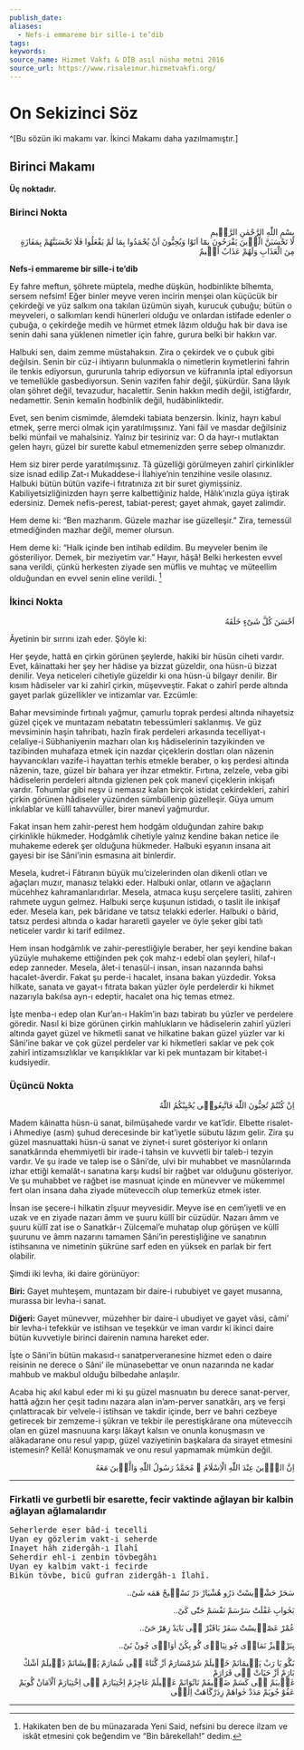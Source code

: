 ```yaml
---
publish_date: 
aliases:
  - Nefs-i emmareme bir sille-i te’dib
tags: 
keywords:
source_name: Hizmet Vakfı & DİB asıl nüsha metni 2016
source_url: https://www.risaleinur.hizmetvakfi.org/
---
```


# On Sekizinci Söz

^[Bu sözün iki makamı var. İkinci Makamı daha yazılmamıştır.]

## Birinci Makamı

**Üç noktadır.**

### Birinci Nokta

<p class="arabic" dir="rtl">بِسْمِ اللّٰهِ الرَّحْمٰنِ الرَّحٖيمِ<br/>لَا تَحْسَبَنَّ الَّذٖينَ يَفْرَحُونَ بِمَٓا اَتَوْا وَيُحِبُّونَ اَنْ يُحْمَدُوا بِمَا لَمْ يَفْعَلُوا فَلَا تَحْسَبَنَّهُمْ بِمَفَازَةٍ مِنَ الْعَذَابِ وَلَهُمْ عَذَابٌ اَلٖيمٌ</p>

**Nefs-i emmareme bir sille-i te’dib**

Ey fahre meftun, şöhrete müptela, medhe düşkün, hodbinlikte bîhemta, sersem nefsim! Eğer binler meyve veren incirin menşei olan küçücük bir çekirdeği ve yüz salkım ona takılan üzümün siyah, kurucuk çubuğu; bütün o meyveleri, o salkımları kendi hünerleri olduğu ve onlardan istifade edenler o çubuğa, o çekirdeğe medih ve hürmet etmek lâzım olduğu hak bir dava ise senin dahi sana yüklenen nimetler için fahre, gurura belki bir hakkın var.

Halbuki sen, daim zemme müstahaksın. Zira o çekirdek ve o çubuk gibi değilsin. Senin bir cüz-i ihtiyarın bulunmakla o nimetlerin kıymetlerini fahrin ile tenkis ediyorsun, gururunla tahrip ediyorsun ve küfranınla iptal ediyorsun ve temellükle gasbediyorsun. Senin vazifen fahir değil, şükürdür. Sana lâyık olan şöhret değil, tevazudur, hacalettir. Senin hakkın medih değil, istiğfardır, nedamettir. Senin kemalin hodbinlik değil, hudâbinliktedir.

Evet, sen benim cismimde, âlemdeki tabiata benzersin. İkiniz, hayrı kabul etmek, şerre merci olmak için yaratılmışsınız. Yani fâil ve masdar değilsiniz belki münfail ve mahalsiniz. Yalnız bir tesiriniz var: O da hayr-ı mutlaktan gelen hayrı, güzel bir surette kabul etmemenizden şerre sebep olmanızdır.

Hem siz birer perde yaratılmışsınız. Tâ güzelliği görülmeyen zahirî çirkinlikler size isnad edilip Zat-ı Mukaddese-i İlahiye’nin tenzihine vesile olasınız. Halbuki bütün bütün vazife-i fıtratınıza zıt bir suret giymişsiniz. Kabiliyetsizliğinizden hayrı şerre kalbettiğiniz halde, Hâlık’ınızla güya iştirak edersiniz. Demek nefis-perest, tabiat-perest; gayet ahmak, gayet zalimdir.

Hem deme ki: “Ben mazharım. Güzele mazhar ise güzelleşir.” Zira, temessül etmediğinden mazhar değil, memer olursun.

Hem deme ki: “Halk içinde ben intihab edildim. Bu meyveler benim ile gösteriliyor. Demek, bir meziyetim var.” Hayır, hâşâ! Belki herkesten evvel sana verildi, çünkü herkesten ziyade sen müflis ve muhtaç ve müteellim olduğundan en evvel senin eline verildi. [^hâşiye1]

### İkinci Nokta

<p class="arabic" dir="rtl">اَحْسَنَ كُلَّ شَىْءٍ خَلَقَهُ</p>

Âyetinin bir sırrını izah eder. Şöyle ki:

Her şeyde, hattâ en çirkin görünen şeylerde, hakiki bir hüsün ciheti vardır. Evet, kâinattaki her şey her hâdise ya bizzat güzeldir, ona hüsn-ü bizzat denilir. Veya neticeleri cihetiyle güzeldir ki ona hüsn-ü bilgayr denilir. Bir kısım hâdiseler var ki zahirî çirkin, müşevveştir. Fakat o zahirî perde altında gayet parlak güzellikler ve intizamlar var. Ezcümle:

Bahar mevsiminde fırtınalı yağmur, çamurlu toprak perdesi altında nihayetsiz güzel çiçek ve muntazam nebatatın tebessümleri saklanmış. Ve güz mevsiminin haşin tahribatı, hazîn firak perdeleri arkasında tecelliyat-ı celaliye-i Sübhaniyenin mazharı olan kış hâdiselerinin tazyikinden ve tazibinden muhafaza etmek için nazdar çiçeklerin dostları olan nâzenin hayvancıkları vazife-i hayattan terhis etmekle beraber, o kış perdesi altında nâzenin, taze, güzel bir bahara yer ihzar etmektir. Fırtına, zelzele, veba gibi hâdiselerin perdeleri altında gizlenen pek çok manevî çiçeklerin inkişafı vardır. Tohumlar gibi neşv ü nemasız kalan birçok istidat çekirdekleri, zahirî çirkin görünen hâdiseler yüzünden sümbüllenip güzelleşir. Güya umum inkılablar ve küllî tahavvüller, birer manevî yağmurdur.

Fakat insan hem zahir-perest hem hodgâm olduğundan zahire bakıp çirkinlikle hükmeder. Hodgâmlık cihetiyle yalnız kendine bakan netice ile muhakeme ederek şer olduğuna hükmeder. Halbuki eşyanın insana ait gayesi bir ise Sâni’inin esmasına ait binlerdir.

Mesela, kudret-i Fâtıranın büyük mu’cizelerinden olan dikenli otları ve ağaçları muzır, manasız telakki eder. Halbuki onlar, otların ve ağaçların mücehhez kahramanlarıdırlar. Mesela, atmaca kuşu serçelere tasliti, zahiren rahmete uygun gelmez. Halbuki serçe kuşunun istidadı, o taslit ile inkişaf eder. Mesela karı, pek bâridane ve tatsız telakki ederler. Halbuki o bârid, tatsız perdesi altında o kadar hararetli gayeler ve öyle şeker gibi tatlı neticeler vardır ki tarif edilmez.

Hem insan hodgâmlık ve zahir-perestliğiyle beraber, her şeyi kendine bakan yüzüyle muhakeme ettiğinden pek çok mahz-ı edebî olan şeyleri, hilaf-ı edep zanneder. Mesela, âlet-i tenasül-i insan, insan nazarında bahsi hacalet-âverdir. Fakat şu perde-i hacalet, insana bakan yüzdedir. Yoksa hilkate, sanata ve gayat-ı fıtrata bakan yüzler öyle perdelerdir ki hikmet nazarıyla bakılsa ayn-ı edeptir, hacalet ona hiç temas etmez.

İşte menba-ı edep olan Kur’an-ı Hakîm’in bazı tabiratı bu yüzler ve perdelere göredir. Nasıl ki bize görünen çirkin mahlukların ve hâdiselerin zahirî yüzleri altında gayet güzel ve hikmetli sanat ve hilkatine bakan güzel yüzler var ki Sâni’ine bakar ve çok güzel perdeler var ki hikmetleri saklar ve pek çok zahirî intizamsızlıklar ve karışıklıklar var ki pek muntazam bir kitabet-i kudsiyedir.

### Üçüncü Nokta

<p class="arabic" dir="rtl">اِنْ كُنْتُمْ تُحِبُّونَ اللّٰهَ فَاتَّبِعُونٖى يُحْبِبْكُمُ اللّٰهُ</p>

Madem kâinatta hüsn-ü sanat, bilmüşahede vardır ve kat’îdir. Elbette risalet-i Ahmediye (asm) şuhud derecesinde bir kat’iyetle sübutu lâzım gelir. Zira şu güzel masnuattaki hüsn-ü sanat ve ziynet-i suret gösteriyor ki onların sanatkârında ehemmiyetli bir irade-i tahsin ve kuvvetli bir taleb-i tezyin vardır. Ve şu irade ve talep ise o Sâni’de, ulvi bir muhabbet ve masnûlarında izhar ettiği kemalât-ı sanatına karşı kudsî bir rağbet var olduğunu gösteriyor. Ve şu muhabbet ve rağbet ise masnuat içinde en münevver ve mükemmel fert olan insana daha ziyade müteveccih olup temerküz etmek ister.

İnsan ise şecere-i hilkatin zîşuur meyvesidir. Meyve ise en cem’iyetli ve en uzak ve en ziyade nazarı âmm ve şuuru küllî bir cüzüdür. Nazarı âmm ve şuuru küllî zat ise o Sanatkâr-ı Zülcemal’e muhatap olup görüşen ve küllî şuurunu ve âmm nazarını tamamen Sâni’in perestişliğine ve sanatının istihsanına ve nimetinin şükrüne sarf eden en yüksek en parlak bir fert olabilir.

Şimdi iki levha, iki daire görünüyor:

**Biri:** Gayet muhteşem, muntazam bir daire-i rububiyet ve gayet musanna, murassa bir levha-i sanat.

**Diğeri:** Gayet münevver, müzehher bir daire-i ubudiyet ve gayet vâsi, câmi’ bir levha-i tefekkür ve istihsan ve teşekkür ve iman vardır ki ikinci daire bütün kuvvetiyle birinci dairenin namına hareket eder.

İşte o Sâni’in bütün makasıd-ı sanatperveranesine hizmet eden o daire reisinin ne derece o Sâni’ ile münasebettar ve onun nazarında ne kadar mahbub ve makbul olduğu bilbedahe anlaşılır.

Acaba hiç akıl kabul eder mi ki şu güzel masnuatın bu derece sanat-perver, hattâ ağzın her çeşit tadını nazara alan in’am-perver sanatkârı, arş ve ferşi çınlattıracak bir velvele-i istihsan ve takdir içinde, berr ve bahri cezbeye getirecek bir zemzeme-i şükran ve tekbir ile perestişkârane ona müteveccih olan en güzel masnuuna karşı lâkayt kalsın ve onunla konuşmasın ve alâkadarane onu resul yapıp, güzel vaziyetinin başkalara da sirayet etmesini istemesin? Kellâ! Konuşmamak ve onu resul yapmamak mümkün değil.

<p class="arabic" dir="rtl">اِنَّ الدّٖينَ عِنْدَ اللّٰهِ الْاِسْلَامُ ۞ مُحَمَّدٌ رَسُولُ اللّٰهِ وَالَّذٖينَ مَعَهُ</p>

***

### Firkatli ve gurbetli bir esarette, fecir vaktinde ağlayan bir kalbin ağlayan ağlamalarıdır

<pre>
Seherlerde eser bâd-i tecelli
Uyan ey gözlerim vakt-i seherde
İnayet hâh zidergâh-ı İlahî
Seherdir ehl-i zenbin tövbegâhı
Uyan ey kalbim vakt-i fecirde
Bikün tövbe, bicû gufran zidergâh-ı İlahî.
</pre>

<p class="arabic" dir="rtl">سَحَرْ حَشْرٖيسْتْ دَرُو هُشْيَارْ دَرْ تَسْبٖيحْ هَمَه شَىْ..</p>

<p class="arabic" dir="rtl">بَخٰوابِ غَفْلَتْ سَرْسَمْ نَفْسَمْ حَتّٰى كَىْ..</p>

<p class="arabic" dir="rtl">عُمْرْ عَصْرٖيسْتْ سَفَرْ بَاقَبْرْ مٖى بَايَدْ زِهَرْ حَىْ..</p>

<p class="arabic" dir="rtl">بِبَرْخٖيزْ نَمَازٖى چُو نِيَازٖى گُو بِكُنْ اٰوَازٖى چُونْ نَىْ..</p>

<p class="arabic" dir="rtl">بَگُو يَا رَبْ پَشٖيمَانَمْ خَجٖيلَمْ شَرْمْسَارَمْ اَزْ گُنَاهْ بٖى شُمَارَمْ پَرٖيشَانَمْ ذَلٖيلَمْ اَشْكْ بَارَمْ اَزْ حَيَاتْ بٖى قَرَارَمْ<br/>غَرٖيبَمْ بٖى كَسَمْ ضَعٖيفَمْ نَاتُوَانَمْ عَلٖيلَمْ عَاجِزَمْ اِخْتِيَارَمْ بٖى اِخْتِيَارَمْ اَلْاَمَانْ گُويَمْ عَفُوْ جُويَمْ مَدَدْ خٰواهَمْ زِدَرْگَاهَتْ اِلٰهٖى</p>

***

[^hâşiye1]: Hakikaten ben de bu münazarada Yeni Said, nefsini bu derece ilzam ve iskât etmesini çok beğendim ve “Bin bârekellah!” dedim.
